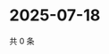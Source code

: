 # 2025-07-18

共 0 条

<!-- BEGIN ZHIHUQUESTIONS -->
<!-- 最后更新时间 Fri Jul 18 2025 04:13:15 GMT+0800 (China Standard Time) -->

<!-- END ZHIHUQUESTIONS -->
